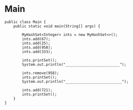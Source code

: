 # Main
    
    public class Main {
        public static void main(String[] args) {
    
            MyHashSet<Integer> ints = new MyHashSet<>();
            ints.add(67);
            ints.add(25);
            ints.add(958);
            ints.add(333);
    
            ints.printSet();
            System.out.println("_________________________");
    
            ints.remove(958);
            ints.printSet();
            System.out.println("__________________________");
    
            ints.add(721);
            ints.printSet();
        }
    }
